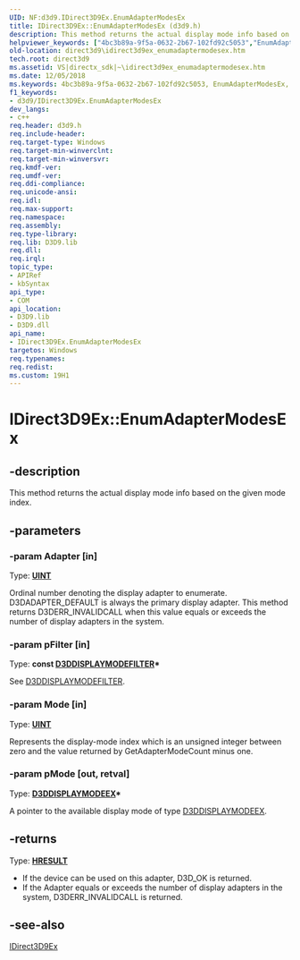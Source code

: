```yaml
---
UID: NF:d3d9.IDirect3D9Ex.EnumAdapterModesEx
title: IDirect3D9Ex::EnumAdapterModesEx (d3d9.h)
description: This method returns the actual display mode info based on the given mode index.
helpviewer_keywords: ["4bc3b89a-9f5a-0632-2b67-102fd92c5053","EnumAdapterModesEx","EnumAdapterModesEx method [Direct3D 9]","EnumAdapterModesEx method [Direct3D 9]","IDirect3D9Ex interface","IDirect3D9Ex interface [Direct3D 9]","EnumAdapterModesEx method","IDirect3D9Ex.EnumAdapterModesEx","IDirect3D9Ex::EnumAdapterModesEx","d3d9/IDirect3D9Ex::EnumAdapterModesEx","direct3d9.idirect3d9ex_enumadaptermodesex"]
old-location: direct3d9\idirect3d9ex_enumadaptermodesex.htm
tech.root: direct3d9
ms.assetid: VS|directx_sdk|~\idirect3d9ex_enumadaptermodesex.htm
ms.date: 12/05/2018
ms.keywords: 4bc3b89a-9f5a-0632-2b67-102fd92c5053, EnumAdapterModesEx, EnumAdapterModesEx method [Direct3D 9], EnumAdapterModesEx method [Direct3D 9],IDirect3D9Ex interface, IDirect3D9Ex interface [Direct3D 9],EnumAdapterModesEx method, IDirect3D9Ex.EnumAdapterModesEx, IDirect3D9Ex::EnumAdapterModesEx, d3d9/IDirect3D9Ex::EnumAdapterModesEx, direct3d9.idirect3d9ex_enumadaptermodesex
f1_keywords:
- d3d9/IDirect3D9Ex.EnumAdapterModesEx
dev_langs:
- c++
req.header: d3d9.h
req.include-header: 
req.target-type: Windows
req.target-min-winverclnt: 
req.target-min-winversvr: 
req.kmdf-ver: 
req.umdf-ver: 
req.ddi-compliance: 
req.unicode-ansi: 
req.idl: 
req.max-support: 
req.namespace: 
req.assembly: 
req.type-library: 
req.lib: D3D9.lib
req.dll: 
req.irql: 
topic_type:
- APIRef
- kbSyntax
api_type:
- COM
api_location:
- D3D9.lib
- D3D9.dll
api_name:
- IDirect3D9Ex.EnumAdapterModesEx
targetos: Windows
req.typenames: 
req.redist: 
ms.custom: 19H1
---
```


# IDirect3D9Ex::EnumAdapterModesEx


## -description


This method returns the actual display mode info based on the given mode index.


## -parameters




### -param Adapter [in]

Type: <b><a href="https://docs.microsoft.com/windows/desktop/WinProg/windows-data-types">UINT</a></b>

Ordinal number denoting the display adapter to enumerate. D3DADAPTER_DEFAULT is always the primary display adapter. This method returns D3DERR_INVALIDCALL when this value equals or exceeds the number of display adapters in the system.


### -param pFilter [in]

Type: <b>const <a href="https://docs.microsoft.com/windows/desktop/direct3d9/d3ddisplaymodefilter">D3DDISPLAYMODEFILTER</a>*</b>

See <a href="https://docs.microsoft.com/windows/desktop/direct3d9/d3ddisplaymodefilter">D3DDISPLAYMODEFILTER</a>.


### -param Mode [in]

Type: <b><a href="https://docs.microsoft.com/windows/desktop/WinProg/windows-data-types">UINT</a></b>

Represents the display-mode index which is an unsigned integer between zero and the value returned by GetAdapterModeCount minus one.


### -param pMode [out, retval]

Type: <b><a href="https://docs.microsoft.com/windows/desktop/direct3d9/d3ddisplaymodeex">D3DDISPLAYMODEEX</a>*</b>

A pointer to the available display mode of type <a href="https://docs.microsoft.com/windows/desktop/direct3d9/d3ddisplaymodeex">D3DDISPLAYMODEEX</a>.


## -returns



Type: <b><a href="/windows/win32/com/structure-of-com-error-codes">HRESULT</a></b>

<ul>
<li>If the device can be used on this adapter, D3D_OK is returned.</li>
<li>If the Adapter equals or exceeds the number of display adapters in the system, D3DERR_INVALIDCALL is returned.</li>
</ul>



## -see-also




<a href="https://docs.microsoft.com/windows/desktop/api/d3d9/nn-d3d9-idirect3d9ex">IDirect3D9Ex</a>
 

 

